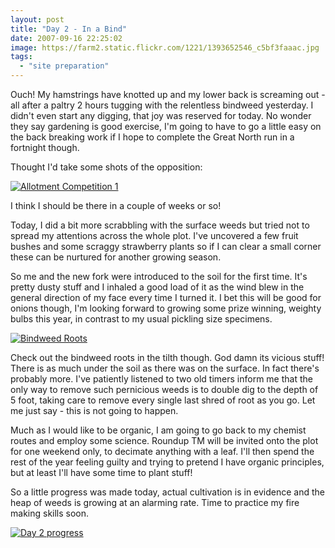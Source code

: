 ```yaml
---
layout: post
title: "Day 2 - In a Bind"
date: 2007-09-16 22:25:02
image: https://farm2.static.flickr.com/1221/1393652546_c5bf3faaac.jpg
tags: 
  - "site preparation"
---
```


Ouch! My hamstrings have knotted up and my lower back is screaming out - all after a paltry 2 hours tugging with the relentless bindweed yesterday. I didn't even start any digging, that joy was reserved for today. No wonder they say gardening is good exercise, I'm going to have to go a little easy on the back breaking work if I hope to complete the Great North run in a fortnight though.

Thought I'd take some shots of the opposition:

[![Allotment Competition 1](https://farm2.static.flickr.com/1034/1392747877_c4aa62ec5a.jpg)](https://www.flickr.com/photos/warriorwomen/1392747877/)

I think I should be there in a couple of weeks or so!

Today, I did a bit more scrabbling with the surface weeds but tried not to spread my attentions across the whole plot. I've uncovered a few fruit bushes and some scraggy strawberry plants so if I can clear a small corner these can be nurtured for another growing season.

So me and the new fork were introduced to the soil for the first time. It's pretty dusty stuff and I inhaled a good load of it as the wind blew in the general direction of my face every time I turned it. I bet this will be good for onions though, I'm looking forward to growing some prize winning, weighty bulbs this year, in contrast to my usual pickling size specimens.

[![Bindweed Roots](https://farm2.static.flickr.com/1009/1392755747_000073b9d3.jpg)](https://www.flickr.com/photos/warriorwomen/1392755747/)

Check out the bindweed roots in the tilth though. God damn its vicious stuff! There is as much under the soil as there was on the surface. In fact there's probably more. I've patiently listened to two old timers inform me that the only way to remove such pernicious weeds is to double dig to the depth of 5 foot, taking care to remove every single last shred of root as you go. Let me just say - this is not going to happen.

Much as I would like to be organic, I am going to go back to my chemist routes and employ some science. Roundup TM will be invited onto the plot for one weekend only, to decimate anything with a leaf. I'll then spend the rest of the year feeling guilty and trying to pretend I have organic principles, but at least I'll have some time to plant stuff!

So a little progress was made today, actual cultivation is in evidence and the heap of weeds is growing at an alarming rate. Time to practice my fire making skills soon.

[![Day 2 progress](https://farm2.static.flickr.com/1221/1393652546_c5bf3faaac.jpg)](https://www.flickr.com/photos/warriorwomen/1393652546/)
